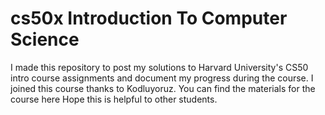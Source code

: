 # cs50x Introduction To Computer Science

  I made this repository to post my solutions to Harvard University's CS50 intro course assignments and document my progress during the course. I joined this course thanks to Kodluyoruz. You can find the materials for the course here  Hope this is helpful to other students.
